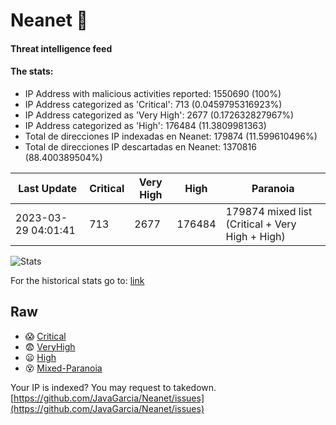 # Neanet :hocho:
#### Threat intelligence feed
#### The stats:

- IP Address with malicious activities reported: 1550690 (100%)
- IP Address categorized as 'Critical':  713 (0.0459795316923%)
- IP Address categorized as 'Very High':  2677 (0.172632827967%)
- IP Address categorized as 'High':  176484 (11.3809981363)
- Total de direcciones IP indexadas en Neanet:  179874 (11.599610496%)
- Total de direcciones IP descartadas en Neanet:  1370816 (88.400389504%)

| Last Update | Critical | Very High | High | Paranoia |
| --- | --- | --- | --- | --- |
| 2023-03-29 04:01:41 | 713 | 2677 | 176484 | 179874 mixed list (Critical + Very High + High)|

![Stats](https://docs.google.com/spreadsheets/d/e/2PACX-1vSnaNMIXVabIpDJjufMlzH7poXnshF3mgd8Is1g9ytUEzVsP5my4Trn8f-xkoLLQ38xpL3HtmUexLo6/pubchart?oid=501124687&format=image)

For the historical stats go to: [link](/stats.csv)
## Raw
- :scream: [Critical](https://raw.githubusercontent.com/JavaGarcia/Neanet/master/blacklists/neanet_critical.txt)
- :fearful: [VeryHigh](https://raw.githubusercontent.com/JavaGarcia/Neanet/master/blacklists/neanet_veryHigh.txtt)
- :frowning: [High](https://raw.githubusercontent.com/JavaGarcia/Neanet/master/blacklists/neanet_high.txt)
- :dizzy_face: [Mixed-Paranoia](https://raw.githubusercontent.com/JavaGarcia/Neanet/master/blacklists/neanet_all.txt)


Your IP is indexed? You may request to takedown. [https://github.com/JavaGarcia/Neanet/issues](https://github.com/JavaGarcia/Neanet/issues)























































































































































































































































































































































































































































































































































































































































































































































































































































































































































































































































































































































































































































































































































































































































































































































































































































































































































































































































































































































































































































































































































































































































































































































































































































































































































































































































































































































































































































































































































































































































































































































































































































































































































































































































































































































































































































































































































































































































































































































































































































































































































































































































































































































































































































































































































































































































































































































































































































































































































































































































































































































































































































































































































































































































































































































































































































































































































































































































































































































































































































































































































































































































































































































































































































































































































































































































































































































































































































































































































































































































































































































































































































































































































































































































































































































































































































































































































































































































































































































































































































































































































































































































































































































































































































































































































































































































































































































































































































































































































































































































































































































































































































































































































































































































































































































































































































































































































































































































































































































































































































































































































































































































































































































































































